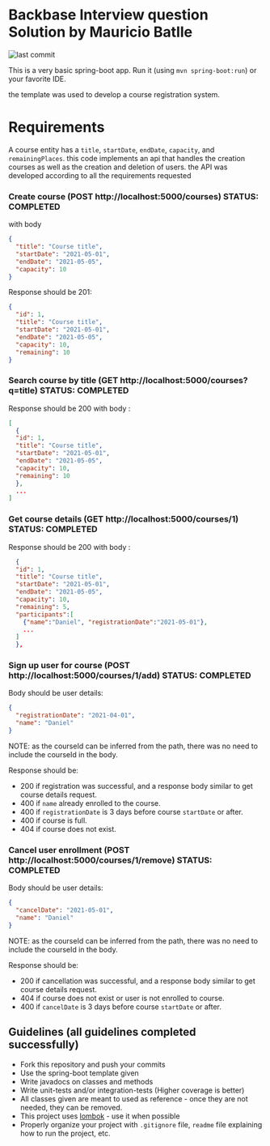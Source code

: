 Backbase Interview question Solution by Mauricio Batlle
==================
![last commit](https://img.shields.io/github/last-commit/g00mba/interview-question?style=plastic)


This is a very basic spring-boot app. Run it (using `mvn spring-boot:run`) or your favorite IDE.

the template was used to develop a course registration system.

# Requirements
A course entity has a `title`, `startDate`, `endDate`, `capacity`, and `remainingPlaces`. this code 
implements an api that handles the creation courses as well as the creation and deletion of users.
the API was developed according to all the requirements requested


### Create course (POST http://localhost:5000/courses) STATUS: COMPLETED
with body
```json
{
  "title": "Course title",
  "startDate": "2021-05-01",
  "endDate": "2021-05-05",
  "capacity": 10
}
```
Response should be 201:
```json
{
  "id": 1,
  "title": "Course title",
  "startDate": "2021-05-01",
  "endDate": "2021-05-05",
  "capacity": 10,
  "remaining": 10
}
```


### Search course by title (GET http://localhost:5000/courses?q=title) STATUS: COMPLETED
Response should be 200 with body :
```json
[
  {
  "id": 1,
  "title": "Course title",
  "startDate": "2021-05-01",
  "endDate": "2021-05-05",
  "capacity": 10,
  "remaining": 10
  },
  ...
]
```


### Get course details (GET http://localhost:5000/courses/1) STATUS: COMPLETED
Response should be 200 with body :
```json
  {
  "id": 1,
  "title": "Course title",
  "startDate": "2021-05-01",
  "endDate": "2021-05-05",
  "capacity": 10,
  "remaining": 5,
  "participants":[
    {"name":"Daniel", "registrationDate":"2021-05-01"},
    ...
  ]
  },
```


### Sign up user for course (POST http://localhost:5000/courses/1/add) STATUS: COMPLETED
Body should be user details:
```json
{
  "registrationDate": "2021-04-01",
  "name": "Daniel"
}
```
NOTE: as the courseId can be inferred from the path, there was no need to include the courseId in the body.

Response should be: 
* 200 if registration was successful, and a response body similar to get course details request.
* 400 if `name` already enrolled to the course.
* 400 if `registrationDate` is 3 days before course `startDate` or after.
* 400 if course is full.
* 404 if course does not exist.


### Cancel user enrollment (POST http://localhost:5000/courses/1/remove) STATUS: COMPLETED
Body should be user details:
```json
{
  "cancelDate": "2021-05-01",
  "name": "Daniel"
}
```
NOTE: as the courseId can be inferred from the path, there was no need to include the courseId in the body.

Response should be: 
* 200 if cancellation was successful, and a response body similar to get course details request.
* 404 if course does not exist or user is not enrolled to course.
* 400 if `cancelDate` is 3 days before course `startDate` or after.


## Guidelines (all guidelines completed successfully)
* Fork this repository and push your commits
* Use the spring-boot template given
* Write javadocs on classes and methods
* Write unit-tests and/or integration-tests (Higher coverage is better)
* All classes given are meant to used as reference - once they are not needed, they can be removed.
* This project uses [lombok](https://projectlombok.org/) - use it when possible
* Properly organize your project with `.gitignore` file, `readme` file explaining how to run the project, etc.

